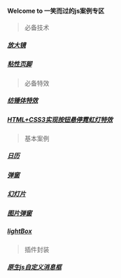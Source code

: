 #### Welcome to 一笑而过的js案例专区

> 必备技术
> 
##### [放大镜]( https://forevercz.github.io/jsShow/magnifyingGlass)
##### [粘性页脚]( https://forevercz.github.io/jsShow/sticky-footer)

> 必备特效
> 
##### [纺锤体特效]( https://forevercz.github.io/jsShow/fangChuiTi)
##### [HTML+CSS3实现按钮悬停霓虹灯特效]( https://forevercz.github.io/jsShow/button_ef1)

>基本案例
>
##### [日历]( https://forevercz.github.io/jsShow/Calendar)
##### [弹窗]( https://forevercz.github.io/jsShow/Pop)
##### [幻灯片]( https://forevercz.github.io/jsShow/Slide)
##### [图片弹窗]( https://forevercz.github.io/jsShow/picPop)
##### [lightBox]( https://forevercz.github.io/jsShow/lightBox)

> 插件封装
>
##### [原生js自定义消息框]( https://forevercz.github.io/jsShow/custom-message)